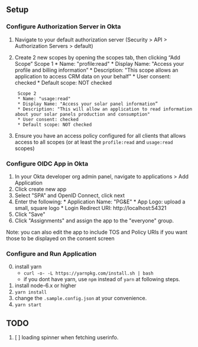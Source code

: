 ## Setup

### Configure Authorization Server in Okta
1. Navigate to your default authorization server (Security > API > Authorization Servers > default)
2. Create 2 new scopes by opening the scopes tab, then clicking “Add Scope”
        Scope 1
        * Name: "profile:read" 
        * Display Name: "Access your profile and billing information”
        * Description: "This scope allows an application to access CRM data on your behalf"
        * User consent: checked
        * Default scope: NOT checked

    	Scope 2
    	* Name: "usage:read" 
        * Display Name: "Access your solar panel information”
        * Description: "This will allow an application to read information about your solar panels production and consumption"
        * User consent: checked
        * Default scope: NOT checked

3. Ensure you have an access policy configured for all clients that allows access to all scopes (or at least the `profile:read` and `usage:read` scopes)

### Configure OIDC App in Okta
1. In your Okta developer org admin panel, navigate to applications > Add Application
2. Click create new app
3. Select "SPA" and OpenID Connect, click next
4. Enter the following:
		* Application Name: "PG&E"
		* App Logo: upload a small, square logo
		* Login Redirect URI: http://localhost:54321
5. Click "Save"
6. Click "Assignments" and assign the app to the "everyone" group. 

Note: you can also edit the app to include TOS and Policy URIs if you want those to be displayed on the consent screen

### Configure and Run Application
0. install yarn
    - `curl -o- -L https://yarnpkg.com/install.sh | bash`
    - if you dont have yarn, use `npm` instead of `yarn` at following steps.
1. install node-6.x or higher
2. `yarn install`
3. change the `.sample.config.json` at your convenience.
3. `yarn start`

## TODO

1. [ ] loading spinner when fetching userinfo.
